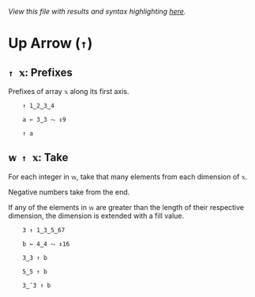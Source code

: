 *View this file with results and syntax highlighting [here](https://mlochbaum.github.io/BQN/help/prefixes_take.html).*

# Up Arrow (`↑`)

## `↑ 𝕩`: Prefixes

Prefixes of array `𝕩` along its first axis.

        ↑ 1‿2‿3‿4

        a ← 3‿3 ⥊ ↕9

        ↑ a



## `𝕨 ↑ 𝕩`: Take

For each integer in `𝕨`, take that many elements from each dimension of `𝕩`.

Negative numbers take from the end.

If any of the elements in `𝕨` are greater than the length of their respective dimension, the dimension is extended with a fill value.

        3 ↑ 1‿3‿5‿67

        b ← 4‿4 ⥊ ↕16

        3‿3 ↑ b

        5‿5 ↑ b

        3‿¯3 ↑ b
